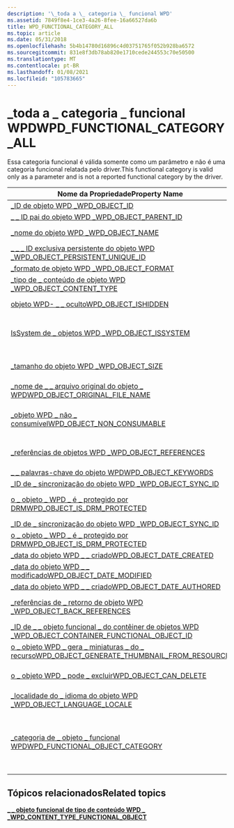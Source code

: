 ```yaml
---
description: '\_toda a \_ categoria \_ funcional WPD'
ms.assetid: 7849f8e4-1ce3-4a26-8fee-16a66527da6b
title: WPD_FUNCTIONAL_CATEGORY_ALL
ms.topic: article
ms.date: 05/31/2018
ms.openlocfilehash: 5b4b14780d16896c4d03751765f052b928ba6572
ms.sourcegitcommit: 831e8f3db78ab820e1710cede244553c70e50500
ms.translationtype: MT
ms.contentlocale: pt-BR
ms.lasthandoff: 01/08/2021
ms.locfileid: "105783665"
---
```

# <a name="wpd_functional_category_all"></a><span data-ttu-id="7e6fa-103">\_toda a \_ categoria \_ funcional WPD</span><span class="sxs-lookup"><span data-stu-id="7e6fa-103">WPD\_FUNCTIONAL\_CATEGORY\_ALL</span></span>

<span data-ttu-id="7e6fa-104">Essa categoria funcional é válida somente como um parâmetro e não é uma categoria funcional relatada pelo driver.</span><span class="sxs-lookup"><span data-stu-id="7e6fa-104">This functional category is valid only as a parameter and is not a reported functional category by the driver.</span></span>



| <span data-ttu-id="7e6fa-105">Nome da Propriedade</span><span class="sxs-lookup"><span data-stu-id="7e6fa-105">Property Name</span></span>                                                                                                         | <span data-ttu-id="7e6fa-106">Obrigatório ou opcional</span><span class="sxs-lookup"><span data-stu-id="7e6fa-106">Required or Optional</span></span>                                                                                                                                   |
|-----------------------------------------------------------------------------------------------------------------------|--------------------------------------------------------------------------------------------------------------------------------------------------------|
| [<span data-ttu-id="7e6fa-107">\_ID de objeto WPD \_</span><span class="sxs-lookup"><span data-stu-id="7e6fa-107">WPD\_OBJECT\_ID</span></span>](object-properties.md)                                                                | <span data-ttu-id="7e6fa-108">Obrigatórios.</span><span class="sxs-lookup"><span data-stu-id="7e6fa-108">Required.</span></span>                                                                                                                                              |
| [<span data-ttu-id="7e6fa-109">\_ \_ ID pai do objeto WPD \_</span><span class="sxs-lookup"><span data-stu-id="7e6fa-109">WPD\_OBJECT\_PARENT\_ID</span></span>](object-properties.md)                                                 | <span data-ttu-id="7e6fa-110">Obrigatórios.</span><span class="sxs-lookup"><span data-stu-id="7e6fa-110">Required.</span></span>                                                                                                                                              |
| [<span data-ttu-id="7e6fa-111">\_nome do objeto WPD \_</span><span class="sxs-lookup"><span data-stu-id="7e6fa-111">WPD\_OBJECT\_NAME</span></span>](object-properties.md)                                                            | <span data-ttu-id="7e6fa-112">Necessário se o objeto representar um arquivo.</span><span class="sxs-lookup"><span data-stu-id="7e6fa-112">Required if the object represents a file.</span></span>                                                                                                              |
| [<span data-ttu-id="7e6fa-113">\_ \_ \_ ID exclusiva persistente do objeto WPD \_</span><span class="sxs-lookup"><span data-stu-id="7e6fa-113">WPD\_OBJECT\_PERSISTENT\_UNIQUE\_ID</span></span>](object-properties.md)                          | <span data-ttu-id="7e6fa-114">Obrigatórios.</span><span class="sxs-lookup"><span data-stu-id="7e6fa-114">Required.</span></span>                                                                                                                                              |
| [<span data-ttu-id="7e6fa-115">\_formato de objeto WPD \_</span><span class="sxs-lookup"><span data-stu-id="7e6fa-115">WPD\_OBJECT\_FORMAT</span></span>](object-properties.md)                                                        | <span data-ttu-id="7e6fa-116">Obrigatórios.</span><span class="sxs-lookup"><span data-stu-id="7e6fa-116">Required.</span></span>                                                                                                                                              |
| [<span data-ttu-id="7e6fa-117">\_tipo de \_ conteúdo de objeto WPD \_</span><span class="sxs-lookup"><span data-stu-id="7e6fa-117">WPD\_OBJECT\_CONTENT\_TYPE</span></span>](object-properties.md)                                           | <span data-ttu-id="7e6fa-118">Obrigatórios.</span><span class="sxs-lookup"><span data-stu-id="7e6fa-118">Required.</span></span>                                                                                                                                              |
| [<span data-ttu-id="7e6fa-119">objeto WPD- \_ \_ oculto</span><span class="sxs-lookup"><span data-stu-id="7e6fa-119">WPD\_OBJECT\_ISHIDDEN</span></span>](object-properties.md)                                                    | <span data-ttu-id="7e6fa-120">Necessário se o objeto estiver oculto.</span><span class="sxs-lookup"><span data-stu-id="7e6fa-120">Required if the object is hidden.</span></span>                                                                                                                      |
| [<span data-ttu-id="7e6fa-121">IsSystem de \_ objetos WPD \_</span><span class="sxs-lookup"><span data-stu-id="7e6fa-121">WPD\_OBJECT\_ISSYSTEM</span></span>](object-properties.md)                                                    | <span data-ttu-id="7e6fa-122">Obrigatório se o objeto for um objeto do sistema (representa um arquivo do sistema).</span><span class="sxs-lookup"><span data-stu-id="7e6fa-122">Required if the object is a system object (represents a system file).</span></span>                                                                                  |
| [<span data-ttu-id="7e6fa-123">\_tamanho do objeto WPD \_</span><span class="sxs-lookup"><span data-stu-id="7e6fa-123">WPD\_OBJECT\_SIZE</span></span>](object-properties.md)                                                            | <span data-ttu-id="7e6fa-124">Necessário se o objeto tiver pelo menos um recurso.</span><span class="sxs-lookup"><span data-stu-id="7e6fa-124">Required if the object has at least one resource.</span></span>                                                                                                      |
| [<span data-ttu-id="7e6fa-125">\_nome de \_ \_ arquivo original do objeto \_ WPD</span><span class="sxs-lookup"><span data-stu-id="7e6fa-125">WPD\_OBJECT\_ORIGINAL\_FILE\_NAME</span></span>](object-properties.md)                              | <span data-ttu-id="7e6fa-126">Necessário se o objeto representar um arquivo.</span><span class="sxs-lookup"><span data-stu-id="7e6fa-126">Required if the object represents a file.</span></span>                                                                                                              |
| [<span data-ttu-id="7e6fa-127">\_objeto WPD \_ não \_ consumível</span><span class="sxs-lookup"><span data-stu-id="7e6fa-127">WPD\_OBJECT\_NON\_CONSUMABLE</span></span>](object-properties.md)                                       | <span data-ttu-id="7e6fa-128">Recomendado se o objeto não for destinada ao consumo pelo dispositivo.</span><span class="sxs-lookup"><span data-stu-id="7e6fa-128">Recommended if the object is not meant for consumption by the device.</span></span>                                                                                  |
| [<span data-ttu-id="7e6fa-129">\_referências de objetos WPD \_</span><span class="sxs-lookup"><span data-stu-id="7e6fa-129">WPD\_OBJECT\_REFERENCES</span></span>](object-properties.md)                                                | <span data-ttu-id="7e6fa-130">Obrigatório se o objeto tiver referências a outros objetos.</span><span class="sxs-lookup"><span data-stu-id="7e6fa-130">Required if the object has references to other objects.</span></span>                                                                                                |
| [<span data-ttu-id="7e6fa-131">\_ \_ palavras-chave do objeto WPD</span><span class="sxs-lookup"><span data-stu-id="7e6fa-131">WPD\_OBJECT\_KEYWORDS</span></span>](object-properties.md)                                                    | <span data-ttu-id="7e6fa-132">Opcional.</span><span class="sxs-lookup"><span data-stu-id="7e6fa-132">Optional.</span></span>                                                                                                                                              |
| [<span data-ttu-id="7e6fa-133">\_ID de \_ sincronização do objeto WPD \_</span><span class="sxs-lookup"><span data-stu-id="7e6fa-133">WPD\_OBJECT\_SYNC\_ID</span></span>](object-properties.md)                                                     | <span data-ttu-id="7e6fa-134">Opcional.</span><span class="sxs-lookup"><span data-stu-id="7e6fa-134">Optional.</span></span>                                                                                                                                              |
| [<span data-ttu-id="7e6fa-135">o \_ objeto \_ WPD \_ é \_ protegido por DRM</span><span class="sxs-lookup"><span data-stu-id="7e6fa-135">WPD\_OBJECT\_IS\_DRM\_PROTECTED</span></span>](object-properties.md)                                  | <span data-ttu-id="7e6fa-136">Necessário se o objeto estiver protegido pela tecnologia DRM.</span><span class="sxs-lookup"><span data-stu-id="7e6fa-136">Required if the object is protected by DRM technology.</span></span>                                                                                                 |
| [<span data-ttu-id="7e6fa-137">\_ID de \_ sincronização do objeto WPD \_</span><span class="sxs-lookup"><span data-stu-id="7e6fa-137">WPD\_OBJECT\_SYNC\_ID</span></span>](object-properties.md)                                                                        | <span data-ttu-id="7e6fa-138">Opcional.</span><span class="sxs-lookup"><span data-stu-id="7e6fa-138">Optional.</span></span>                                                                                                                                              |
| [<span data-ttu-id="7e6fa-139">o \_ objeto \_ WPD \_ é \_ protegido por DRM</span><span class="sxs-lookup"><span data-stu-id="7e6fa-139">WPD\_OBJECT\_IS\_DRM\_PROTECTED</span></span>](object-properties.md)                                                              | <span data-ttu-id="7e6fa-140">Opcional.</span><span class="sxs-lookup"><span data-stu-id="7e6fa-140">Optional.</span></span>                                                                                                                                              |
| [<span data-ttu-id="7e6fa-141">\_data do objeto WPD \_ \_ criado</span><span class="sxs-lookup"><span data-stu-id="7e6fa-141">WPD\_OBJECT\_DATE\_CREATED</span></span>](object-properties.md)                                           | <span data-ttu-id="7e6fa-142">Opcional.</span><span class="sxs-lookup"><span data-stu-id="7e6fa-142">Optional.</span></span>                                                                                                                                              |
| [<span data-ttu-id="7e6fa-143">\_data do objeto WPD \_ \_ modificado</span><span class="sxs-lookup"><span data-stu-id="7e6fa-143">WPD\_OBJECT\_DATE\_MODIFIED</span></span>](object-properties.md)                                         | <span data-ttu-id="7e6fa-144">Recomendável.</span><span class="sxs-lookup"><span data-stu-id="7e6fa-144">Recommended.</span></span>                                                                                                                                           |
| [<span data-ttu-id="7e6fa-145">\_data do objeto WPD \_ \_ criado</span><span class="sxs-lookup"><span data-stu-id="7e6fa-145">WPD\_OBJECT\_DATE\_AUTHORED</span></span>](object-properties.md)                                         | <span data-ttu-id="7e6fa-146">Opcional.</span><span class="sxs-lookup"><span data-stu-id="7e6fa-146">Optional.</span></span>                                                                                                                                              |
| [<span data-ttu-id="7e6fa-147">\_referências de \_ retorno de objeto WPD \_</span><span class="sxs-lookup"><span data-stu-id="7e6fa-147">WPD\_OBJECT\_BACK\_REFERENCES</span></span>](object-properties.md)                                                                | <span data-ttu-id="7e6fa-148">Recomendado se o objeto for referenciado por outro objeto.</span><span class="sxs-lookup"><span data-stu-id="7e6fa-148">Recommended if the object is referenced by another object.</span></span>                                                                                             |
| [<span data-ttu-id="7e6fa-149">\_ID de \_ \_ objeto funcional \_ do contêiner de objetos WPD \_</span><span class="sxs-lookup"><span data-stu-id="7e6fa-149">WPD\_OBJECT\_CONTAINER\_FUNCTIONAL\_OBJECT\_ID</span></span>](object-properties.md)     | <span data-ttu-id="7e6fa-150">Opcional.</span><span class="sxs-lookup"><span data-stu-id="7e6fa-150">Optional.</span></span>                                                                                                                                              |
| [<span data-ttu-id="7e6fa-151">o \_ objeto WPD \_ gera \_ miniaturas \_ do \_ recurso</span><span class="sxs-lookup"><span data-stu-id="7e6fa-151">WPD\_OBJECT\_GENERATE\_THUMBNAIL\_FROM\_RESOURCE</span></span>](object-properties.md) | <span data-ttu-id="7e6fa-152">Opcional.</span><span class="sxs-lookup"><span data-stu-id="7e6fa-152">Optional.</span></span>                                                                                                                                              |
| [<span data-ttu-id="7e6fa-153">o \_ objeto WPD \_ pode \_ excluir</span><span class="sxs-lookup"><span data-stu-id="7e6fa-153">WPD\_OBJECT\_CAN\_DELETE</span></span>](object-properties.md)                                                                     | <span data-ttu-id="7e6fa-154">Obrigatório se o objeto não puder ser excluído.</span><span class="sxs-lookup"><span data-stu-id="7e6fa-154">Required if the object cannot be deleted.</span></span>                                                                                                              |
| [<span data-ttu-id="7e6fa-155">\_localidade do \_ idioma do objeto WPD \_</span><span class="sxs-lookup"><span data-stu-id="7e6fa-155">WPD\_OBJECT\_LANGUAGE\_LOCALE</span></span>](object-properties.md)                                                                | <span data-ttu-id="7e6fa-156">Opcional.</span><span class="sxs-lookup"><span data-stu-id="7e6fa-156">Optional.</span></span>                                                                                                                                              |
| [<span data-ttu-id="7e6fa-157">\_categoria de \_ objeto \_ funcional WPD</span><span class="sxs-lookup"><span data-stu-id="7e6fa-157">WPD\_FUNCTIONAL\_OBJECT\_CATEGORY</span></span>](miscellaneous-properties.md)                      | <span data-ttu-id="7e6fa-158">Obrigatórios.</span><span class="sxs-lookup"><span data-stu-id="7e6fa-158">Required.</span></span> <span data-ttu-id="7e6fa-159">Consulte [**\_ \_ \_ \_ objeto funcional de tipo de conteúdo WPD**](wpd-content-type-functional-object.md) para categorias definidas por dispositivos portáteis do Windows.</span><span class="sxs-lookup"><span data-stu-id="7e6fa-159">See [**WPD\_CONTENT\_TYPE\_FUNCTIONAL\_OBJECT**](wpd-content-type-functional-object.md) for categories defined by Windows Portable Devices.</span></span> |



 

## <a name="related-topics"></a><span data-ttu-id="7e6fa-160">Tópicos relacionados</span><span class="sxs-lookup"><span data-stu-id="7e6fa-160">Related topics</span></span>

<dl> <dt>

[<span data-ttu-id="7e6fa-161">**\_ \_ objeto funcional de tipo de conteúdo WPD \_ \_**</span><span class="sxs-lookup"><span data-stu-id="7e6fa-161">**WPD\_CONTENT\_TYPE\_FUNCTIONAL\_OBJECT**</span></span>](wpd-content-type-functional-object.md)
</dt> </dl>

 

 



